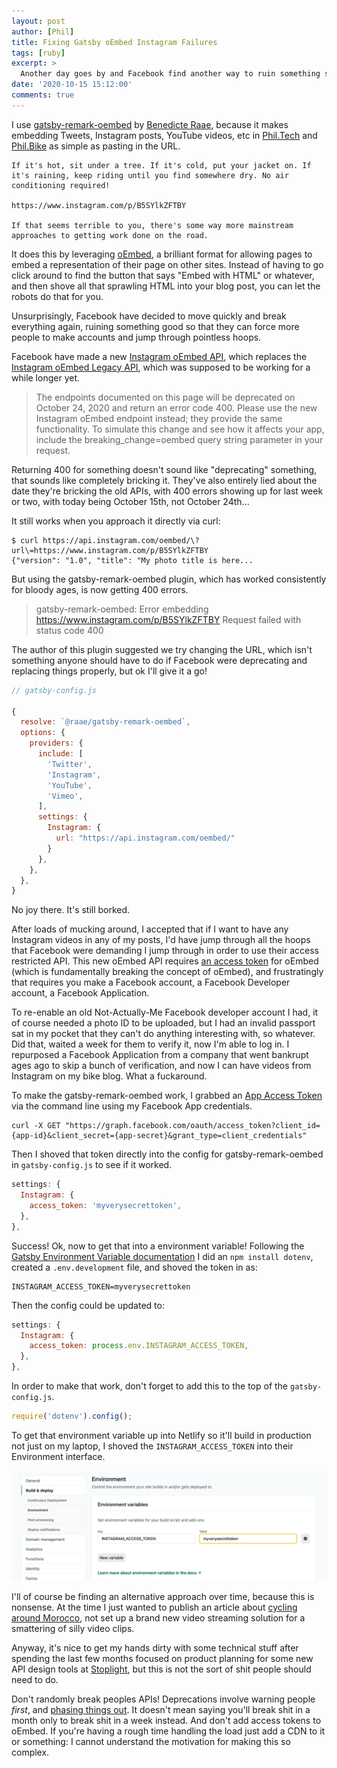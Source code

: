 ```yaml
---
layout: post
author: [Phil]
title: Fixing Gatsby oEmbed Instagram Failures
tags: [ruby]
excerpt: > 
  Another day goes by and Facebook find another way to ruin something simple. Their oEmbed API has been "deprecated" (they were going to brick it with 400 responses) but before that date even arrived those 400 errors started showing up for folks using various plugins like gatsby-remark-oembed. The solution? Jump through all sorts of shitty hoops including uploading your passport...
date: '2020-10-15 15:12:00'
comments: true
---
```



I use [gatsby-remark-oembed](https://github.com/raae/gatsby-remark-oembed) by [Benedicte Raae](https://www.raae.codes/), because it makes embedding Tweets, Instagram posts, YouTube videos, etc in [Phil.Tech](https://phil.tech/) and [Phil.Bike](https://phil.bike) as simple as pasting in the URL.

```
If it's hot, sit under a tree. If it's cold, put your jacket on. If it's raining, keep riding until you find somewhere dry. No air conditioning required!

https://www.instagram.com/p/B5SYlkZFTBY

If that seems terrible to you, there's some way more mainstream approaches to getting work done on the road.
```

It does this by leveraging [oEmbed](https://oembed.com/), a brilliant format for allowing pages to embed a representation of their page on other sites. Instead of having to go click around to find the button that says "Embed with HTML" or whatever, and then shove all that sprawling HTML into your blog post, you can let the robots do that for you.

Unsurprisingly, Facebook have decided to move quickly and break everything again, ruining something good so that they can force more people to make accounts and jump through pointless hoops.

Facebook have made a new [Instagram oEmbed API](https://developers.facebook.com/docs/instagram/oembed), which replaces the [Instagram oEmbed Legacy API](https://developers.facebook.com/docs/instagram/oembed-legacy), which was supposed to be working for a while longer yet.

> The endpoints documented on this page will be deprecated on October 24, 2020 and return an error code 400. Please use the new Instagram oEmbed endpoint instead; they provide the same functionality. To simulate this change and see how it affects your app, include the breaking_change=oembed query string parameter in your request.

Returning 400 for something doesn't sound like "deprecating" something, that sounds like completely bricking it. They've also entirely lied about the date they're bricking the old APIs, with 400 errors showing up for last week or two, with today being October 15th, not October 24th...

It still works when you approach it directly via curl:

```
$ curl https://api.instagram.com/oembed/\?url\=https://www.instagram.com/p/B5SYlkZFTBY
{"version": "1.0", "title": "My photo title is here...
```

But using the gatsby-remark-oembed plugin, which has worked consistently for bloody ages, is now getting 400 errors.

> gatsby-remark-oembed: Error embedding https://www.instagram.com/p/B5SYlkZFTBY Request failed with status code 400

The author of this plugin suggested we try changing the URL, which isn't something anyone should have to do if Facebook were deprecating and replacing things properly, but ok I'll give it a go!

```js
// gatsby-config.js

{
  resolve: `@raae/gatsby-remark-oembed`,
  options: {
    providers: {
      include: [
        'Twitter',
        'Instagram',
        'YouTube',
        'Vimeo',
      ],
      settings: {
        Instagram: {
          url: "https://api.instagram.com/oembed/"
        }
      },
    },
  },
}
```

No joy there. It's still borked.

After loads of mucking around, I accepted that if I want to have any Instagram videos in any of my posts, I'd have jump through all the hoops that Facebook were demanding I jump through in order to use their access restricted API. This new oEmbed API requires [an access token](https://developers.facebook.com/docs/instagram-basic-display-api/overview#user-token-generator) for oEmbed (which is fundamentally breaking the concept of oEmbed), and frustratingly that requires you make a Facebook account, a Facebook Developer account, a Facebook Application. 

To re-enable an old Not-Actually-Me Facebook developer account I had, it of course needed a photo ID to be uploaded, but I had an invalid passport sat in my pocket that they can't do anything interesting with, so whatever. Did that, waited a week for them to verify it, now I'm able to log in. I repurposed a Facebook Application from a company that went bankrupt ages ago to skip a bunch of verification, and now I can have videos from Instagram on my bike blog. What a fuckaround.

To make the gatsby-remark-oembed work, I grabbed an [App Access Token](https://developers.facebook.com/docs/facebook-login/access-tokens/#apptokens) via the command line using my Facebook App credentials.

```
curl -X GET "https://graph.facebook.com/oauth/access_token?client_id={app-id}&client_secret={app-secret}&grant_type=client_credentials"
```

Then I shoved that token directly into the config for gatsby-remark-oembed in `gatsby-config.js` to see if it worked.

```js
settings: {
  Instagram: {
    access_token: 'myverysecrettoken',
  },
},
```

Success! Ok, now to get that into a environment variable! Following the [Gatsby Environment Variable documentation](https://www.gatsbyjs.com/docs/environment-variables/) I did an `npm install dotenv`, created a `.env.development` file, and shoved the token in as: 

```
INSTAGRAM_ACCESS_TOKEN=myverysecrettoken
```

Then the config could be updated to:

```js
settings: {
  Instagram: {
    access_token: process.env.INSTAGRAM_ACCESS_TOKEN,
  },
},
```

In order to make that work, don't forget to add this to the top of the `gatsby-config.js`.

```js
require('dotenv').config();
```

To get that environment variable up into Netlify so it'll build in production not just on my laptop, I shoved the `INSTAGRAM_ACCESS_TOKEN` into their Environment interface.

![Going to Netlify, Settings, Build & Deploy, then Environment and adding the token.](img/2020-10-15-gatsby-instagram-oembed-failures/netlify-env.png)

I'll of course be finding an alternative approach over time, because this is nonsense. At the time I just wanted to publish an article about [cycling around Morocco](https://phil.bike/2020/tagging-along-atlas-mountain-race/), not set up a brand new video streaming solution for a smattering of silly video clips.

Anyway, it's nice to get my hands dirty with some technical stuff after spending the last few months focused on product planning for some new API design tools at [Stoplight](https://stoplight.io/), but this is not the sort of shit people should need to do.

Don't randomly break peoples APIs! Deprecations involve warning people _first_, and [phasing things out](https://phil.tech/2018/api-evolution-for-rest-http-apis/). It doesn't mean saying you'll break shit in a month only to break shit in a week instead. And don't add access tokens to oEmbed. If you're having a rough time handling the load just add a CDN to it or something: I cannot understand the motivation for making this so complex.
